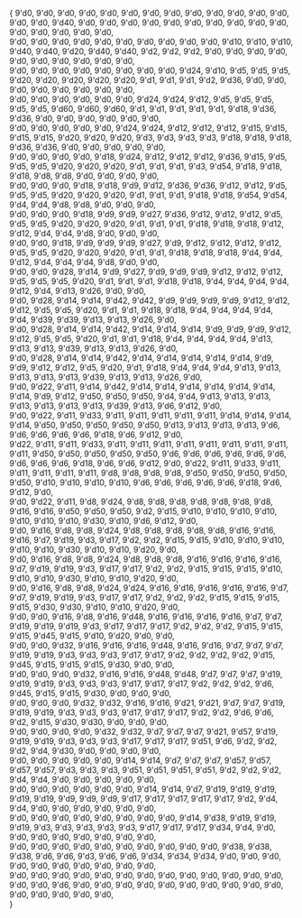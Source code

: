 {
9'd0,  9'd0,  9'd0,  9'd0,  9'd0,  9'd0,  9'd0,  9'd0,  9'd0,  9'd0,  9'd0,  9'd0,  9'd0,  9'd0,  9'd0,  9'd40, 9'd0,  9'd0,  9'd0,  9'd0,  9'd0,  9'd0,  9'd0,  9'd0,  9'd0,  9'd0,  9'd0,  9'd0,  9'd0,  9'd0,  9'd0,  
9'd0,  9'd0,  9'd0,  9'd0,  9'd0,  9'd0,  9'd0,  9'd0,  9'd0,  9'd0,  9'd10, 9'd10, 9'd10, 9'd40, 9'd40, 9'd20, 9'd40, 9'd40, 9'd2,  9'd2,  9'd2,  9'd0,  9'd0,  9'd0,  9'd0,  9'd0,  9'd0,  9'd0,  9'd0,  9'd0,  9'd0,  
9'd0,  9'd0,  9'd0,  9'd0,  9'd0,  9'd0,  9'd0,  9'd0,  9'd24, 9'd10, 9'd5,  9'd5,  9'd5,  9'd20, 9'd20, 9'd20, 9'd20, 9'd20, 9'd1,  9'd1,  9'd1,  9'd2,  9'd36, 9'd0,  9'd0,  9'd0,  9'd0,  9'd0,  9'd0,  9'd0,  9'd0,  
9'd0,  9'd0,  9'd0,  9'd0,  9'd0,  9'd0,  9'd24, 9'd24, 9'd12, 9'd5,  9'd5,  9'd5,  9'd5,  9'd5,  9'd60, 9'd60, 9'd60, 9'd1,  9'd1,  9'd1,  9'd1,  9'd1,  9'd18, 9'd36, 9'd36, 9'd0,  9'd0,  9'd0,  9'd0,  9'd0,  9'd0,  
9'd0,  9'd0,  9'd0,  9'd0,  9'd0,  9'd24, 9'd24, 9'd12, 9'd12, 9'd12, 9'd15, 9'd15, 9'd15, 9'd15, 9'd20, 9'd20, 9'd20, 9'd3,  9'd3,  9'd3,  9'd3,  9'd18, 9'd18, 9'd18, 9'd36, 9'd36, 9'd0,  9'd0,  9'd0,  9'd0,  9'd0,  
9'd0,  9'd0,  9'd0,  9'd0,  9'd18, 9'd24, 9'd12, 9'd12, 9'd12, 9'd36, 9'd15, 9'd5,  9'd5,  9'd5,  9'd20, 9'd20, 9'd20, 9'd1,  9'd1,  9'd1,  9'd3,  9'd54, 9'd18, 9'd18, 9'd18, 9'd8,  9'd8,  9'd0,  9'd0,  9'd0,  9'd0,  
9'd0,  9'd0,  9'd0,  9'd18, 9'd18, 9'd9,  9'd12, 9'd36, 9'd36, 9'd12, 9'd12, 9'd5,  9'd5,  9'd5,  9'd20, 9'd20, 9'd20, 9'd1,  9'd1,  9'd1,  9'd18, 9'd18, 9'd54, 9'd54, 9'd4,  9'd4,  9'd8,  9'd8,  9'd0,  9'd0,  9'd0,  
9'd0,  9'd0,  9'd0,  9'd18, 9'd9,  9'd9,  9'd27, 9'd36, 9'd12, 9'd12, 9'd12, 9'd5,  9'd5,  9'd5,  9'd20, 9'd20, 9'd20, 9'd1,  9'd1,  9'd1,  9'd18, 9'd18, 9'd18, 9'd12, 9'd12, 9'd4,  9'd4,  9'd8,  9'd0,  9'd0,  9'd0,  
9'd0,  9'd0,  9'd18, 9'd9,  9'd9,  9'd9,  9'd27, 9'd9,  9'd12, 9'd12, 9'd12, 9'd12, 9'd5,  9'd5,  9'd20, 9'd20, 9'd20, 9'd1,  9'd1,  9'd18, 9'd18, 9'd18, 9'd4,  9'd4,  9'd12, 9'd4,  9'd4,  9'd4,  9'd8,  9'd0,  9'd0,  
9'd0,  9'd0,  9'd28, 9'd14, 9'd9,  9'd27, 9'd9,  9'd9,  9'd9,  9'd12, 9'd12, 9'd12, 9'd5,  9'd5,  9'd5,  9'd20, 9'd1,  9'd1,  9'd1,  9'd18, 9'd18, 9'd4,  9'd4,  9'd4,  9'd4,  9'd12, 9'd4,  9'd13, 9'd26, 9'd0,  9'd0,  
9'd0,  9'd28, 9'd14, 9'd14, 9'd42, 9'd42, 9'd9,  9'd9,  9'd9,  9'd9,  9'd12, 9'd12, 9'd12, 9'd5,  9'd5,  9'd20, 9'd1,  9'd1,  9'd18, 9'd18, 9'd4,  9'd4,  9'd4,  9'd4,  9'd4,  9'd39, 9'd39, 9'd13, 9'd13, 9'd26, 9'd0,  
9'd0,  9'd28, 9'd14, 9'd14, 9'd42, 9'd14, 9'd14, 9'd14, 9'd9,  9'd9,  9'd9,  9'd12, 9'd12, 9'd5,  9'd5,  9'd20, 9'd1,  9'd1,  9'd18, 9'd4,  9'd4,  9'd4,  9'd4,  9'd13, 9'd13, 9'd13, 9'd39, 9'd13, 9'd13, 9'd26, 9'd0,  
9'd0,  9'd28, 9'd14, 9'd14, 9'd42, 9'd14, 9'd14, 9'd14, 9'd14, 9'd14, 9'd9,  9'd9,  9'd12, 9'd12, 9'd5,  9'd20, 9'd1,  9'd18, 9'd4,  9'd4,  9'd4,  9'd13, 9'd13, 9'd13, 9'd13, 9'd13, 9'd39, 9'd13, 9'd13, 9'd26, 9'd0,  
9'd0,  9'd22, 9'd11, 9'd14, 9'd42, 9'd14, 9'd14, 9'd14, 9'd14, 9'd14, 9'd14, 9'd14, 9'd9,  9'd12, 9'd50, 9'd50, 9'd50, 9'd4,  9'd4,  9'd13, 9'd13, 9'd13, 9'd13, 9'd13, 9'd13, 9'd13, 9'd39, 9'd13, 9'd6,  9'd12, 9'd0,  
9'd0,  9'd22, 9'd11, 9'd33, 9'd11, 9'd11, 9'd11, 9'd11, 9'd11, 9'd14, 9'd14, 9'd14, 9'd14, 9'd50, 9'd50, 9'd50, 9'd50, 9'd50, 9'd13, 9'd13, 9'd13, 9'd13, 9'd6,  9'd6,  9'd6,  9'd6,  9'd6,  9'd18, 9'd6,  9'd12, 9'd0,  
9'd22, 9'd11, 9'd11, 9'd33, 9'd11, 9'd11, 9'd11, 9'd11, 9'd11, 9'd11, 9'd11, 9'd11, 9'd11, 9'd50, 9'd50, 9'd50, 9'd50, 9'd50, 9'd6,  9'd6,  9'd6,  9'd6,  9'd6,  9'd6,  9'd6,  9'd6,  9'd6,  9'd18, 9'd6,  9'd6,  9'd12, 
9'd0,  9'd22, 9'd11, 9'd33, 9'd11, 9'd11, 9'd11, 9'd11, 9'd11, 9'd8,  9'd8,  9'd8,  9'd8,  9'd50, 9'd50, 9'd50, 9'd50, 9'd50, 9'd10, 9'd10, 9'd10, 9'd10, 9'd6,  9'd6,  9'd6,  9'd6,  9'd6,  9'd18, 9'd6,  9'd12, 9'd0,  
9'd0,  9'd22, 9'd11, 9'd8,  9'd24, 9'd8,  9'd8,  9'd8,  9'd8,  9'd8,  9'd8,  9'd8,  9'd16, 9'd16, 9'd50, 9'd50, 9'd50, 9'd2,  9'd15, 9'd10, 9'd10, 9'd10, 9'd10, 9'd10, 9'd10, 9'd10, 9'd30, 9'd10, 9'd6,  9'd12, 9'd0,  
9'd0,  9'd16, 9'd8,  9'd8,  9'd24, 9'd8,  9'd8,  9'd8,  9'd8,  9'd8,  9'd16, 9'd16, 9'd16, 9'd7,  9'd19, 9'd3,  9'd17, 9'd2,  9'd2,  9'd15, 9'd15, 9'd10, 9'd10, 9'd10, 9'd10, 9'd10, 9'd30, 9'd10, 9'd10, 9'd20, 9'd0,  
9'd0,  9'd16, 9'd8,  9'd8,  9'd24, 9'd8,  9'd8,  9'd8,  9'd16, 9'd16, 9'd16, 9'd16, 9'd7,  9'd19, 9'd19, 9'd3,  9'd17, 9'd17, 9'd2,  9'd2,  9'd15, 9'd15, 9'd15, 9'd10, 9'd10, 9'd10, 9'd30, 9'd10, 9'd10, 9'd20, 9'd0,  
9'd0,  9'd16, 9'd8,  9'd8,  9'd24, 9'd24, 9'd16, 9'd16, 9'd16, 9'd16, 9'd16, 9'd7,  9'd7,  9'd19, 9'd19, 9'd3,  9'd17, 9'd17, 9'd2,  9'd2,  9'd2,  9'd15, 9'd15, 9'd15, 9'd15, 9'd30, 9'd30, 9'd10, 9'd10, 9'd20, 9'd0,  
9'd0,  9'd0,  9'd16, 9'd8,  9'd16, 9'd48, 9'd16, 9'd16, 9'd16, 9'd16, 9'd7,  9'd7,  9'd19, 9'd19, 9'd19, 9'd3,  9'd17, 9'd17, 9'd17, 9'd2,  9'd2,  9'd2,  9'd15, 9'd15, 9'd15, 9'd45, 9'd15, 9'd10, 9'd20, 9'd0,  9'd0,  
9'd0,  9'd0,  9'd32, 9'd16, 9'd16, 9'd16, 9'd48, 9'd16, 9'd16, 9'd7,  9'd7,  9'd7,  9'd19, 9'd19, 9'd3,  9'd3,  9'd3,  9'd17, 9'd17, 9'd2,  9'd2,  9'd2,  9'd2,  9'd15, 9'd45, 9'd15, 9'd15, 9'd15, 9'd30, 9'd0,  9'd0,  
9'd0,  9'd0,  9'd0,  9'd32, 9'd16, 9'd16, 9'd48, 9'd48, 9'd7,  9'd7,  9'd7,  9'd19, 9'd19, 9'd19, 9'd3,  9'd3,  9'd3,  9'd17, 9'd17, 9'd17, 9'd2,  9'd2,  9'd2,  9'd6,  9'd45, 9'd15, 9'd15, 9'd30, 9'd0,  9'd0,  9'd0,  
9'd0,  9'd0,  9'd0,  9'd32, 9'd32, 9'd16, 9'd16, 9'd21, 9'd21, 9'd7,  9'd7,  9'd19, 9'd19, 9'd19, 9'd3,  9'd3,  9'd3,  9'd17, 9'd17, 9'd17, 9'd2,  9'd2,  9'd6,  9'd6,  9'd2,  9'd15, 9'd30, 9'd30, 9'd0,  9'd0,  9'd0,  
9'd0,  9'd0,  9'd0,  9'd0,  9'd32, 9'd32, 9'd7,  9'd7,  9'd7,  9'd21, 9'd57, 9'd19, 9'd19, 9'd19, 9'd3,  9'd3,  9'd3,  9'd17, 9'd17, 9'd17, 9'd51, 9'd6,  9'd2,  9'd2,  9'd2,  9'd4,  9'd30, 9'd0,  9'd0,  9'd0,  9'd0,  
9'd0,  9'd0,  9'd0,  9'd0,  9'd0,  9'd14, 9'd14, 9'd7,  9'd7,  9'd7,  9'd57, 9'd57, 9'd57, 9'd57, 9'd3,  9'd3,  9'd3,  9'd51, 9'd51, 9'd51, 9'd51, 9'd2,  9'd2,  9'd2,  9'd4,  9'd4,  9'd0,  9'd0,  9'd0,  9'd0,  9'd0,  
9'd0,  9'd0,  9'd0,  9'd0,  9'd0,  9'd0,  9'd14, 9'd14, 9'd7,  9'd19, 9'd19, 9'd19, 9'd19, 9'd19, 9'd9,  9'd9,  9'd9,  9'd17, 9'd17, 9'd17, 9'd17, 9'd17, 9'd2,  9'd4,  9'd4,  9'd0,  9'd0,  9'd0,  9'd0,  9'd0,  9'd0,  
9'd0,  9'd0,  9'd0,  9'd0,  9'd0,  9'd0,  9'd0,  9'd0,  9'd14, 9'd38, 9'd19, 9'd19, 9'd19, 9'd3,  9'd3,  9'd3,  9'd3,  9'd3,  9'd17, 9'd17, 9'd17, 9'd34, 9'd4,  9'd0,  9'd0,  9'd0,  9'd0,  9'd0,  9'd0,  9'd0,  9'd0,  
9'd0,  9'd0,  9'd0,  9'd0,  9'd0,  9'd0,  9'd0,  9'd0,  9'd0,  9'd0,  9'd38, 9'd38, 9'd38, 9'd6,  9'd6,  9'd3,  9'd6,  9'd6,  9'd34, 9'd34, 9'd34, 9'd0,  9'd0,  9'd0,  9'd0,  9'd0,  9'd0,  9'd0,  9'd0,  9'd0,  9'd0,  
9'd0,  9'd0,  9'd0,  9'd0,  9'd0,  9'd0,  9'd0,  9'd0,  9'd0,  9'd0,  9'd0,  9'd0,  9'd0,  9'd0,  9'd0,  9'd6,  9'd0,  9'd0,  9'd0,  9'd0,  9'd0,  9'd0,  9'd0,  9'd0,  9'd0,  9'd0,  9'd0,  9'd0,  9'd0,  9'd0,  9'd0,  
}
